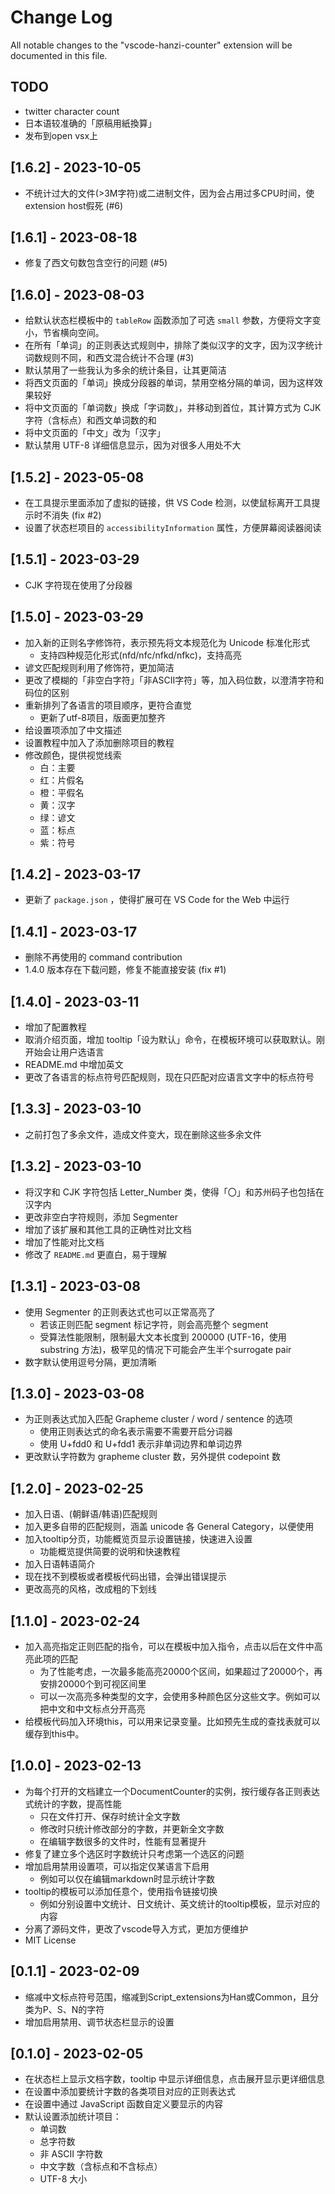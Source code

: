 # Change Log

All notable changes to the "vscode-hanzi-counter" extension will be documented in this file.

## TODO

- twitter character count
- 日本语较准确的「原稿用紙換算」
- 发布到open vsx上

## [1.6.2] - 2023-10-05

- 不统计过大的文件(>3M字符)或二进制文件，因为会占用过多CPU时间，使extension host假死 (#6)

## [1.6.1] - 2023-08-18

- 修复了西文句数包含空行的问题 (#5)

## [1.6.0] - 2023-08-03

- 给默认状态栏模板中的 `tableRow` 函数添加了可选 `small` 参数，方便将文字变小，节省横向空间。
- 在所有「单词」的正则表达式规则中，排除了类似汉字的文字，因为汉字统计词数规则不同，和西文混合统计不合理 (#3)
- 默认禁用了一些我认为多余的统计条目，让其更简洁
- 将西文页面的「单词」换成分段器的单词，禁用空格分隔的单词，因为这样效果较好
- 将中文页面的「单词数」换成「字词数」，并移动到首位，其计算方式为 CJK 字符（含标点）和西文单词数的和
- 将中文页面的「中文」改为「汉字」
- 默认禁用 UTF-8 详细信息显示，因为对很多人用处不大

## [1.5.2] - 2023-05-08

- 在工具提示里面添加了虚拟的链接，供 VS Code 检测，以使鼠标离开工具提示时不消失 (fix #2)
- 设置了状态栏项目的 `accessibilityInformation` 属性，方便屏幕阅读器阅读

## [1.5.1] - 2023-03-29

- CJK 字符现在使用了分段器

## [1.5.0] - 2023-03-29

- 加入新的正则名字修饰符，表示预先将文本规范化为 Unicode 标准化形式
  - 支持四种规范化形式(nfd/nfc/nfkd/nfkc)，支持高亮
- 谚文匹配规则利用了修饰符，更加简洁
- 更改了模糊的「非空白字符」「非ASCII字符」等，加入码位数，以澄清字符和码位的区别
- 重新排列了各语言的项目顺序，更符合直觉
  - 更新了utf-8项目，版面更加整齐
- 给设置项添加了中文描述
- 设置教程中加入了添加删除项目的教程
- 修改颜色，提供视觉线索
  - 白：主要
  - 红：片假名
  - 橙：平假名
  - 黄：汉字
  - 绿：谚文
  - 蓝：标点
  - 紫：符号

## [1.4.2] - 2023-03-17

- 更新了 `package.json` ，使得扩展可在 VS Code for the Web 中运行

## [1.4.1] - 2023-03-17

- 删除不再使用的 command contribution
- 1.4.0 版本存在下载问题，修复不能直接安装 (fix #1)

## [1.4.0] - 2023-03-11

- 增加了配置教程
- 取消介绍页面，增加 tooltip「设为默认」命令，在模板环境可以获取默认。刚开始会让用户选语言
- README.md 中增加英文
- 更改了各语言的标点符号匹配规则，现在只匹配对应语言文字中的标点符号

## [1.3.3] - 2023-03-10

- 之前打包了多余文件，造成文件变大，现在删除这些多余文件

## [1.3.2] - 2023-03-10

- 将汉字和 CJK 字符包括 Letter_Number 类，使得「〇」和苏州码子也包括在汉字内
- 更改非空白字符规则，添加 Segmenter
- 增加了该扩展和其他工具的正确性对比文档
- 增加了性能对比文档
- 修改了 `README.md` 更直白，易于理解

## [1.3.1] - 2023-03-08

- 使用 Segmenter 的正则表达式也可以正常高亮了
  - 若该正则匹配 segment 标记字符，则会高亮整个 segment
  - 受算法性能限制，限制最大文本长度到 200000 (UTF-16，使用 substring 方法)，极罕见的情况下可能会产生半个surrogate pair
- 数字默认使用逗号分隔，更加清晰

## [1.3.0] - 2023-03-08

- 为正则表达式加入匹配 Grapheme cluster / word / sentence 的选项
  - 使用正则表达式的命名表示需要不需要开启分词器
  - 使用 U+fdd0 和 U+fdd1 表示非单词边界和单词边界
- 更改默认字符数为 grapheme cluster 数，另外提供 codepoint 数

## [1.2.0] - 2023-02-25

- 加入日语、(朝鲜语/韩语)匹配规则
- 加入更多自带的匹配规则，涵盖 unicode 各 General Category，以便使用
- 加入tooltip分页，功能概览页显示设置链接，快速进入设置
  - 功能概览提供简要的说明和快速教程
- 加入日语韩语简介
- 现在找不到模板或者模板代码出错，会弹出错误提示
- 更改高亮的风格，改成粗的下划线

## [1.1.0] - 2023-02-24

- 加入高亮指定正则匹配的指令，可以在模板中加入指令，点击以后在文件中高亮此项的匹配
  - 为了性能考虑，一次最多能高亮20000个区间，如果超过了20000个，再安排20000个到可视区间里
  - 可以一次高亮多种类型的文字，会使用多种颜色区分这些文字。例如可以把中文和中文标点分开高亮
- 给模板代码加入环境this，可以用来记录变量。比如预先生成的查找表就可以缓存到this中。

## [1.0.0] - 2023-02-13

- 为每个打开的文档建立一个DocumentCounter的实例，按行缓存各正则表达式统计的字数，提高性能
  - 只在文件打开、保存时统计全文字数
  - 修改时只统计修改部分的字数，并更新全文字数
  - 在编辑字数很多的文件时，性能有显著提升
- 修复了建立多个选区时字数统计只考虑第一个选区的问题
- 增加启用禁用设置项，可以指定仅某语言下启用
  - 例如可以仅在编辑markdown时显示统计字数
- tooltip的模板可以添加任意个，使用指令链接切换
  - 例如分别设置中文统计、日文统计、英文统计的tooltip模板，显示对应的内容
- 分离了源码文件，更改了vscode导入方式，更加方便维护
- MIT License

## [0.1.1] - 2023-02-09

- 缩减中文标点符号范围，缩减到Script_extensions为Han或Common，且分类为P、S、N的字符
- 增加启用禁用、调节状态栏显示的设置

## [0.1.0] - 2023-02-05

- 在状态栏上显示文档字数，tooltip 中显示详细信息，点击展开显示更详细信息
- 在设置中添加要统计字数的各类项目对应的正则表达式
- 在设置中通过 JavaScript 函数自定义要显示的内容
- 默认设置添加统计项目：
  - 单词数
  - 总字符数
  - 非 ASCII 字符数
  - 中文字数（含标点和不含标点）
  - UTF-8 大小
